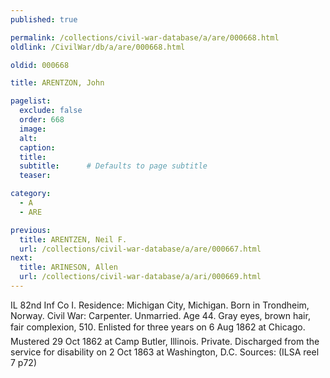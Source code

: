 ```yaml
---
published: true

permalink: /collections/civil-war-database/a/are/000668.html
oldlink: /CivilWar/db/a/are/000668.html

oldid: 000668

title: ARENTZON, John

pagelist:
  exclude: false
  order: 668
  image: 
  alt:
  caption:
  title:
  subtitle:      # Defaults to page subtitle
  teaser:

category: 
  - A 
  - ARE

previous:
  title: ARENTZEN, Neil F.
  url: /collections/civil-war-database/a/are/000667.html  
next:
  title: ARINESON, Allen
  url: /collections/civil-war-database/a/ari/000669.html   
---
```

IL 82nd Inf Co I. Residence: Michigan City, Michigan. Born in Trondheim, Norway. Civil War: Carpenter. Unmarried. Age 44. Gray eyes, brown hair, fair complexion, 5&#146;10&#148;. Enlisted for three years on 6 Aug 1862 at Chicago. Mustered 29 Oct 1862 at Camp Butler, Illinois. Private. Discharged from the service for disability on 2 Oct 1863 at Washington, D.C. Sources: (ILSA reel 7 p72)